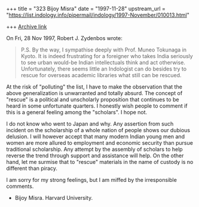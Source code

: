 +++
title = "323 Bijoy Misra"
date = "1997-11-28"
upstream_url = "https://list.indology.info/pipermail/indology/1997-November/010013.html"

+++
[Archive link](https://list.indology.info/pipermail/indology/1997-November/010013.html)

On Fri, 28 Nov 1997, Robert J. Zydenbos wrote:

> P.S. By the way, I sympathise deeply with Prof. Muneo Tokunaga in
> Kyoto. It is indeed frustrating for a foreigner who takes India
> seriously to see urban would-be Indian intellectuals think and act
> otherwise. Unfortunately, there seems little an Indologist can do
> besides try to rescue for overseas academic libraries what still
> can be rescued.
>

At the risk of "polluting" the list, I have to make the observation
that the above generalization is unwarranted and totally absurd.
The concept of "rescue" is a political and unscholarly proposition
that continues to be heard in some unfortunate quarters.  I honestly
wish people to comment if this is a general feeling among the "scholars".
I hope not.

I do not know who went to Japan and why.  Any assertion from such
incident on the scholarship of a whole nation of people shows our dubious
delusion.  I will however accept that many modern Indian young men
and women are more allured to employment and economic security than pursue
traditional scholarship.  Any attempt by the assembly of scholars to help
reverse the trend through support and assistance will help.  On the
other hand,  let me surmise that to "rescue" materials in the name of
custody is no different than piracy.

I am sorry for my strong feelings, but I am miffed by the irresponsible
comments.

- Bijoy Misra.
  Harvard University.



